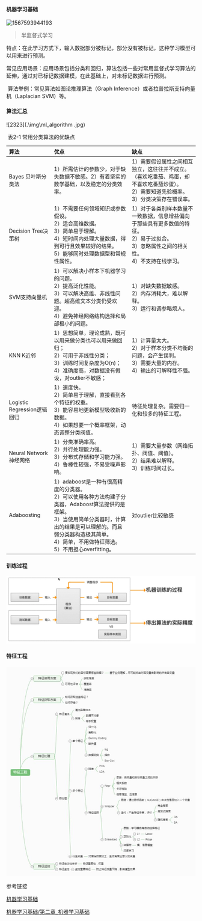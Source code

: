 #### 机器学习基础

![1567593944193](.\imgs\20190910103018.png)



> 半监督式学习

​	特点：在此学习方式下，输入数据部分被标记，部分没有被标记，这种学习模型可以用来进行预测。

​	常见应用场景：应用场景包括分类和回归，算法包括一些对常用监督式学习算法的延伸，通过对已标记数据建模，在此基础上，对未标记数据进行预测。

​	算法举例：常见算法如图论推理算法（Graph Inference）或者拉普拉斯支持向量机（Laplacian SVM）等。

#### 算法汇总

![2323](.\img\ml_algorithm .jpg)

​									表2-1 常用分类算法的优缺点

| 算法                        | 优点                                                         | 缺点                                                         |
| :-------------------------- | :----------------------------------------------------------- | :----------------------------------------------------------- |
| Bayes 贝叶斯分类法          | 1）所需估计的参数少，对于缺失数据不敏感。2）有着坚实的数学基础，以及稳定的分类效率。 | 1）需要假设属性之间相互独立，这往往并不成立。（喜欢吃番茄、鸡蛋，却不喜欢吃番茄炒蛋）。<br />2）需要知道先验概率。<br />3）分类决策存在错误率。 |
| Decision Tree决策树         | 1）不需要任何领域知识或参数假设。<br />2）适合高维数据。<br />3）简单易于理解。<br />4）短时间内处理大量数据，得到可行且效果较好的结果。<br />5）能够同时处理数据型和常规性属性。 | 1）对于各类别样本数量不一致数据，信息增益偏向于那些具有更多数值的特征。<br />2）易于过拟合。<br />3）忽略属性之间的相关性。<br />4）不支持在线学习。 |
| SVM支持向量机               | 1）可以解决小样本下机器学习的问题。<br />2）提高泛化性能。<br />3）可以解决高维、非线性问题。超高维文本分类仍受欢迎。<br />4）避免神经网络结构选择和局部极小的问题。 | 1）对缺失数据敏感。<br />2）内存消耗大，难以解释。<br />3）运行和调参略烦人。 |
| KNN K近邻                   | 1）思想简单，理论成熟，既可以用来做分类也可以用来做回归； <br />2）可用于非线性分类；<br /> 3）训练时间复杂度为O(n)； <br />4）准确度高，对数据没有假设，对outlier不敏感； | 1）计算量太大。<br />2）对于样本分类不均衡的问题，会产生误判。<br />3）需要大量的内存。<br />4）输出的可解释性不强。 |
| Logistic Regression逻辑回归 | 1）速度快。<br />2）简单易于理解，直接看到各个特征的权重。<br />3）能容易地更新模型吸收新的数据。<br />4）如果想要一个概率框架，动态调整分类阀值。 | 特征处理复杂。需要归一化和较多的特征工程。                   |
| Neural Network 神经网络     | 1）分类准确率高。<br />2）并行处理能力强。<br />3）分布式存储和学习能力强。<br />4）鲁棒性较强，不易受噪声影响。 | 1）需要大量参数（网络拓扑、阀值、阈值）。<br />2）结果难以解释。<br />3）训练时间过长。 |
| Adaboosting                 | 1）adaboost是一种有很高精度的分类器。<br />2）可以使用各种方法构建子分类器，Adaboost算法提供的是框架。<br />3）当使用简单分类器时，计算出的结果是可以理解的。而且弱分类器构造极其简单。<br>4）简单，不用做特征筛选。5）不用担心overfitting。 | 对outlier比较敏感                                            |

#### 训练过程

![232334](.\img\机器学习基础训练过程.jpg)

#### 特征工程

![232334](.\img\ml_add_2.jpg)





参考链接

[机器学习基础](https://github.com/apachecn/AiLearning/blob/master/docs/ml/1.机器学习基础.md)

[机器学习基础/第二章_机器学习基础](https://github.com/scutan90/DeepLearning-500-questions/blob/master/ch02_机器学习基础/第二章_机器学习基础.md)